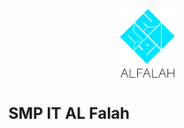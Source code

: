 <div align="center">
    <img src="static/Logo Al Falah.png" alt="Logo" width='20%' height='auto'/>
</div>

# SMP IT AL Falah

